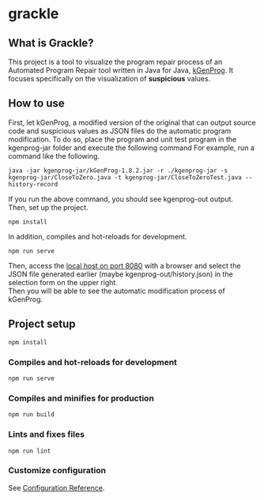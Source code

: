 # grackle

## What is Grackle?

This project is a tool to visualize the program repair process of an Automated Program Repair tool written in Java for Java, [kGenProg](https://github.com/kusumotolab/kGenProg).
It focuses specifically on the visualization of **suspicious** values.

## How to use

First, let kGenProg, a modified version of the original that can output source code and suspicious values as JSON files do the automatic program modification.
To do so, place the program and unit test program in the kgenprog-jar folder and execute the following command
For example, run a command like the following.
```
java -jar kgenprog-jar/kGenProg-1.8.2.jar -r ./kgenprog-jar -s kgenprog-jar/CloseToZero.java -t kgenprog-jar/CloseToZeroTest.java --history-record
```
If you run the above command, you should see kgenprog-out output.<br>
Then, set up the project.
```
npm install
```
In addition, compiles and hot-reloads for development.
```
npm run serve
```
Then, access the [local host on port 8080](http://localhost:8080/) with a browser and select the JSON file generated earlier (maybe kgenprog-out/history.json) in the selection form on the upper right.<br>
Then you will be able to see the automatic modification process of kGenProg.

## Project setup
```
npm install
```

### Compiles and hot-reloads for development
```
npm run serve
```

### Compiles and minifies for production
```
npm run build
```

### Lints and fixes files
```
npm run lint
```

### Customize configuration
See [Configuration Reference](https://cli.vuejs.org/config/).
